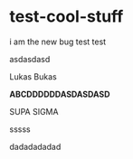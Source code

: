 # test-cool-stuff

i am the new bug
test test


asdasdasd



Lukas Bukas

**ABCDDDDDDASDASDASD**

SUPA SIGMA



sssss


dadadadadad
